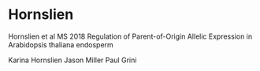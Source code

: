 # Hornslien
Hornslien et al MS 2018 Regulation of Parent-of-Origin Allelic Expression in Arabidopsis thaliana endosperm

Karina Hornslien
Jason Miller
Paul Grini
